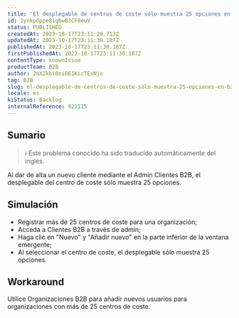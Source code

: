 ```yaml
---
title: 'El desplegable de centros de coste sólo muestra 25 opciones en B2B Admin Clientes'
id: 1ynkpOppe8iqbwB3CF0euV
status: PUBLISHED
createdAt: 2023-10-17T23:11:29.713Z
updatedAt: 2023-10-17T23:11:30.187Z
publishedAt: 2023-10-17T23:11:30.187Z
firstPublishedAt: 2023-10-17T23:11:30.187Z
contentType: knownIssue
productTeam: B2B
author: 2mXZkbi0oi061KicTExNjo
tag: B2B
slug: el-desplegable-de-centros-de-coste-solo-muestra-25-opciones-en-b2b-admin-clientes
locale: es
kiStatus: Backlog
internalReference: 921115
---
```


## Sumario

>ℹ️ Este problema conocido ha sido traducido automáticamente del inglés.


Al dar de alta un nuevo cliente mediante el Admin Clientes B2B, el desplegable del centro de coste sólo muestra 25 opciones.


##

## Simulación



- Registrar más de 25 centros de coste para una organización;
- Acceda a Clientes B2B a través de admin;
- Haga clic en "Nuevo" y "Añadir nuevo" en la parte inferior de la ventana emergente;
- Al seleccionar el centro de coste, el desplegable sólo muestra 25 opciones.



## Workaround


Utilice Organizaciones B2B para añadir nuevos usuarios para organizaciones con más de 25 centros de coste.





